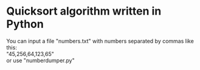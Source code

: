 # Quicksort algorithm written in Python

You can input a file "numbers.txt" with numbers separated by commas like this:  
"45,256,64,123,65"  
or use "numberdumper.py"
